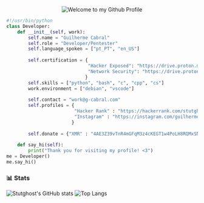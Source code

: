<div align="center">
  <img src="https://github.com/BrunnerLivio/brunnerlivio/blob/master/images/welcome.png?raw=true" style="max-width: 100%;" alt="Welcome to my Github Profile" />
</div>

```python
#!/usr/bin/python
class Developer:
    def __init__(self, work):
        self.name = "Guilherme Cabral"
        self.role = "Developer/Pentester"
        self.language_spoken = ["pt_PT", "en_US"]
        
        self.certification = {
                              "Hacker Exposed": "https://drive.proton.me/urls/YGJH542X70#VdGEZDixXXaX",
                              "Network Security": "https://drive.proton.me/urls/SPZS71EB30#EeFsrnzag8sE"
                             }
        self.skills = ["python", "bash", "c", "cpp", "cs"]
        work.environment = ["debian", "vscode"]
 
        self.contact = "work@g-cabral.com"
        self.profiles = {
                         "Hacker Rank" : "https://hackerrank.com/stutghost",
                         "Instagram" : "https://instagram.com/guilherme.cabral16"
                        }
        
        self.donate = {"XMR" : "4AE3Z39vTnR4mGFqM3z4cKEGT1w4PoLH8RQMxSNXpZipAyciq7nscNieUkbMfWtMKuhhndSN5uw7W2N8FhwsappeG9nTcio"}
  
    def say_hi(self):
        print("Thank you for visiting my profile! <3")
me = Developer()
me.say_hi()
```
### 📊 Stats

![Stutghost's GitHub stats](https://github-readme-stats.vercel.app/api?username=stutghost&show_icons=true&theme=dark)
![Top Langs](https://github-readme-stats.vercel.app/api/top-langs/?username=stutghost&layout=compact&theme=dark)
